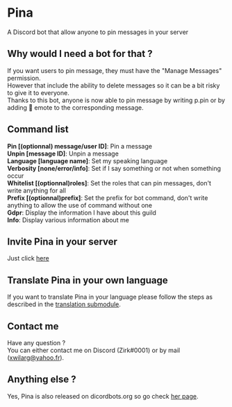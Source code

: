 # Pina
A Discord bot that allow anyone to pin messages in your server

## Why would I need a bot for that ?
If you want users to pin message, they must have the "Manage Messages" permission.<br/>
However that include the ability to delete messages so it can be a bit risky to give it to everyone.<br/>
Thanks to this bot, anyone is now able to pin message by writing p.pin or by adding 📌 emote to the corresponding message.

## Command list
**Pin [(optionnal) message/user ID]**: Pin a message<br/>
**Unpin [message ID]**: Unpin a message<br/>
**Language [language name]**: Set my speaking language<br/>
**Verbosity [none/error/info]**: Set if I say something or not when something occur<br/>
**Whitelist [(optionnal)roles]**: Set the roles that can pin messages, don't write anything for all<br/>
**Prefix [(optionnal)prefix]**: Set the prefix for bot command, don't write anything to allow the use of command without one<br/>
**Gdpr**: Display the information I have about this guild<br/>
**Info**: Display various information about me

## Invite Pina in your server
Just click [here](https://discordapp.com/oauth2/authorize?client_id=583314556848308261&permissions=10240&scope=bot)

## Translate Pina in your own language
If you want to translate Pina in your language please follow the steps as described in the [translation submodule](https://github.com/Xwilarg/Pina-translations/blob/master/CONTRIBUTING.md).

## Contact me
Have any question ?<br/>
You can either contact me on Discord (Zirk#0001) or by mail ([xwilarg@yahoo.fr](mailto:xwilarg@yahoo.fr)).

## Anything else ?
Yes, Pina is also released on dicordbots.org so go check [her page](https://discordbots.org/bot/583314556848308261).
